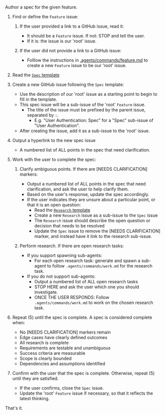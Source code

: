 Author a spec for the given feature.

1. Find or define the `Feature` issue:

   1. If the user provided a link to a GitHub issue, read it:
      - It should be a `Feature` issue. If not: STOP and tell the user.
      - If it is: the issue is our 'root' issue.

   2. If the user did not provide a link to a GitHub issue:
      - Folllow the instructions in [.agents/commands/feature.md](/.agents/commands/feature.md) to create a new `Feature` issue to be our 'root' issue.

2. Read the [`Spec` template](/.github/ISSUE_TEMPLATE/spec.md)

3. Create a new GitHub issue following the `Spec` template:
   - Use the description of our 'root' issue as a starting point to begin to fill in the template.
   - This spec issue will be a sub-issue of the 'root' `Feature` issue.
     - The title of the issue must be prefixed by the parent issue, separated by `:`.
       - E.g. "User Authentication: Spec" for a "Spec" sub-issue of "User Authentication".
   - After creating the issue, add it as a sub-issue to the 'root' issue.

4. Output a hyperlink to the new spec issue
   - A numbered list of ALL points in the spec that need clarification.

5. Work with the user to complete the spec:
   1. Clarify ambiguous points. If there are [NEEDS CLARIFICATION] markers:
      - Output a numbered list of ALL points in the spec that need clarification, and ask the user to help clarify them.
      - Based on the user's response, update the spec accordingly.
      - If the user indicates they are unsure about a particular point, or that it is an open question:
        - Read the [`Research` template](/.github/ISSUE_TEMPLATE/research.md)
        - Create a new `Research` issue as a sub-issue to the `Spec` issue
        - The `Research` issue should describe the open question or decision that needs to be resolved
        - Update the `Spec` issue to remove the [NEEDS CLARIFICATION] marker, and instead have it link to the research sub-issue.

   2. Perform research. If there are open research tasks:
      - If you support spawning sub-agents:
        - For each open research task: generate and spawn a sub-agent to follow `.agents/commands/work.md` for the research task.
      - If you do not support sub-agents:
        - Output a numbered list of ALL open research tasks
        - STOP HERE and ask the user which one you should investigate.
        - ONCE THE USER RESPONDS: Follow `.agents/commands/work.md` to work on the chosen research task.

6. Repeat (5) until the spec is complete. A spec is considered complete when:
   - No [NEEDS CLARIFICATION] markers remain
   - Edge cases have clearly defined outcomes
   - All research is complete
   - Requirements are testable and unambiguous
   - Success criteria are measurable
   - Scope is clearly bounded
   - Dependencies and assumptions identified

7. Confirm with the user that the spec is complete. Otherwise, repeat (5) until they are satisfied.
   - If the user confirms, close the `Spec` issue.
   - Update the 'root' `Feature` issue if necessary, so that it reflects the latest thinking.

That's it.
